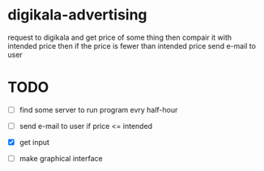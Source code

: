 # digikala-advertising
request to digikala and get price of some thing then compair it with intended price then if the price is fewer than intended price send e-mail to user

# TODO
- [ ] find some server to run program evry half-hour

- [ ] send e-mail to user if price <= intended 

- [x] get input

- [ ] make graphical interface
